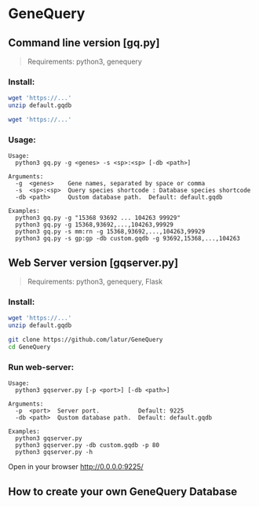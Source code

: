 # GeneQuery

## Command line version [gq.py]

> Requirements: python3, genequery

### Install:

```bash
wget 'https://...'
unzip default.gqdb

wget 'https://...'
```

### Usage:

```
Usage:
  python3 gq.py -g <genes> -s <sp>:<sp> [-db <path>]

Arguments:
  -g  <genes>    Gene names, separated by space or comma
  -s  <sp>:<sp>  Query species shortcode : Database species shortcode
  -db <path>     Qustom database path.  Default: default.gqdb

Examples:
  python3 gq.py -g "15368 93692 ... 104263 99929"
  python3 gq.py -g 15368,93692,...,104263,99929
  python3 gq.py -s mm:rn -g 15368,93692,...,104263,99929
  python3 gq.py -s gp:gp -db custom.gqdb -g 93692,15368,...,104263
```

## Web Server version [gqserver.py]

> Requirements: python3, genequery, Flask

### Install:

```bash
wget 'https://...'
unzip default.gqdb

git clone https://github.com/latur/GeneQuery
cd GeneQuery
```

### Run web-server:

```
Usage:
  python3 gqserver.py [-p <port>] [-db <path>]

Arguments:
  -p  <port>  Server port.           Default: 9225
  -db <path>  Qustom database path.  Default: default.gqdb

Examples:
  python3 gqserver.py
  python3 gqserver.py -db custom.gqdb -p 80
  python3 gqserver.py -h
```

Open in your browser http://0.0.0.0:9225/


## How to create your own GeneQuery Database
